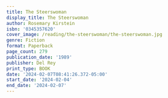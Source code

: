 ```yaml
---
title: The Steerswoman
display_title: The Steerswoman
author: Rosemary Kirstein
isbn: '0345357620'
cover_image: /reading/the-steerswoman/the-steerswoman.jpg
genre: Fiction
format: Paperback
page_count: 279
publication_date: '1989'
publisher: Del Rey
print_type: BOOK
date: '2024-02-07T08:41:26.372-05:00'
start_date: '2024-02-04'
end_date: '2024-02-07'
---
```


